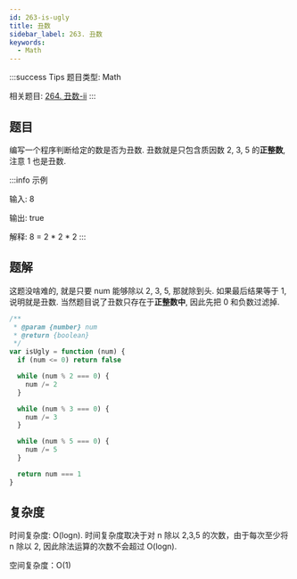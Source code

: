 ```yaml
---
id: 263-is-ugly
title: 丑数
sidebar_label: 263. 丑数
keywords:
  - Math
---
```


:::success Tips
题目类型: Math

相关题目: [264. 丑数-ii](/leetcode/medium/264-nth-ugly-number)
:::

## 题目

编写一个程序判断给定的数是否为丑数. 丑数就是只包含质因数 2, 3, 5 的**正整数**, 注意 1 也是丑数.

:::info 示例

输入: 8

输出: true

解释: 8 = 2 \* 2 \* 2
:::

## 题解

这题没啥难的, 就是只要 num 能够除以 2, 3, 5, 那就除到头. 如果最后结果等于 1, 说明就是丑数. 当然题目说了丑数只存在于**正整数中**, 因此先把 0 和负数过滤掉.

```ts
/**
 * @param {number} num
 * @return {boolean}
 */
var isUgly = function (num) {
  if (num <= 0) return false

  while (num % 2 === 0) {
    num /= 2
  }

  while (num % 3 === 0) {
    num /= 3
  }

  while (num % 5 === 0) {
    num /= 5
  }

  return num === 1
}
```

## 复杂度

时间复杂度: O(logn). 时间复杂度取决于对 n 除以 2,3,5 的次数，由于每次至少将 n 除以 2, 因此除法运算的次数不会超过 O(logn).

空间复杂度：O(1)

